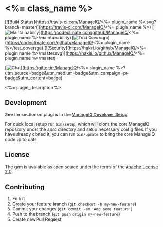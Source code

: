 # <%= class_name %>

[![Build Status](https://travis-ci.com/ManageIQ/<%= plugin_name %>.svg?branch=master)](https://travis-ci.com/ManageIQ/<%= plugin_name %>)
[![Maintainability](https://api.codeclimate.com/v1/badges/<badge_token>/maintainability)](https://codeclimate.com/github/ManageIQ/<%= plugin_name %>/maintainability)
[![Test Coverage](https://api.codeclimate.com/v1/badges/<badge_token>/test_coverage)](https://codeclimate.com/github/ManageIQ/<%= plugin_name %>/test_coverage)
[![Security](https://hakiri.io/github/ManageIQ/<%= plugin_name %>/master.svg)](https://hakiri.io/github/ManageIQ/<%= plugin_name %>/master)

[![Chat](https://badges.gitter.im/Join%20Chat.svg)](https://gitter.im/ManageIQ/<%= plugin_name %>?utm_source=badge&utm_medium=badge&utm_campaign=pr-badge&utm_content=badge)

<%= plugin_description %>

## Development

See the section on plugins in the [ManageIQ Developer Setup](http://manageiq.org/docs/guides/developer_setup/plugins)

For quick local setup run `bin/setup`, which will clone the core ManageIQ repository under the *spec* directory and setup necessary config files. If you have already cloned it, you can run `bin/update` to bring the core ManageIQ code up to date.

## License

The gem is available as open source under the terms of the [Apache License 2.0](http://www.apache.org/licenses/LICENSE-2.0).

## Contributing

1. Fork it
2. Create your feature branch (`git checkout -b my-new-feature`)
3. Commit your changes (`git commit -am 'Add some feature'`)
4. Push to the branch (`git push origin my-new-feature`)
5. Create new Pull Request
